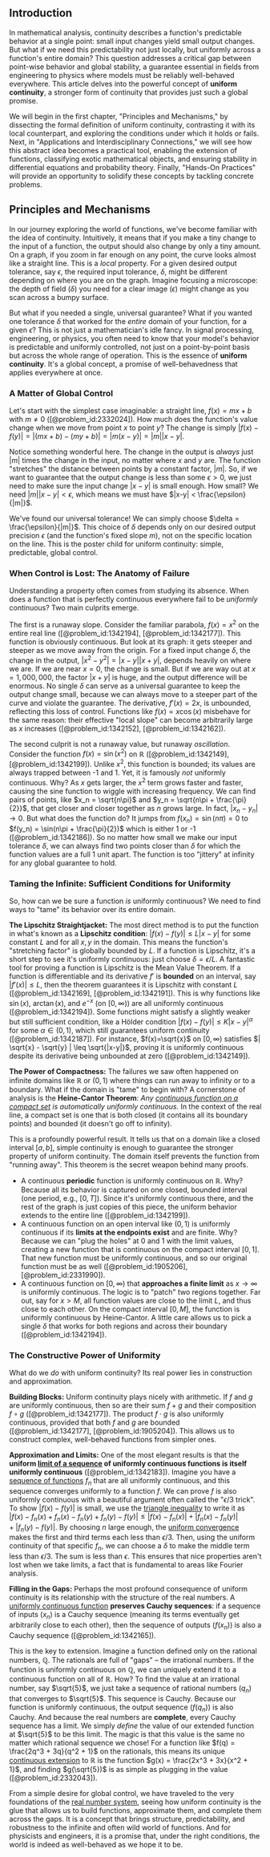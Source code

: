 ## Introduction
In mathematical analysis, continuity describes a function's predictable behavior at a single point: small input changes yield small output changes. But what if we need this predictability not just locally, but uniformly across a function's entire domain? This question addresses a critical gap between point-wise behavior and global stability, a guarantee essential in fields from engineering to physics where models must be reliably well-behaved everywhere. This article delves into the powerful concept of **uniform continuity**, a stronger form of continuity that provides just such a global promise.

We will begin in the first chapter, "Principles and Mechanisms," by dissecting the formal definition of uniform continuity, contrasting it with its local counterpart, and exploring the conditions under which it holds or fails. Next, in "Applications and Interdisciplinary Connections," we will see how this abstract idea becomes a practical tool, enabling the extension of functions, classifying exotic mathematical objects, and ensuring stability in differential equations and probability theory. Finally, "Hands-On Practices" will provide an opportunity to solidify these concepts by tackling concrete problems.

## Principles and Mechanisms

In our journey exploring the world of functions, we've become familiar with the idea of continuity. Intuitively, it means that if you make a tiny change to the input of a function, the output should also change by only a tiny amount. On a graph, if you zoom in far enough on any point, the curve looks almost like a straight line. This is a *local* property. For a given desired output tolerance, say $\epsilon$, the required input tolerance, $\delta$, might be different depending on where you are on the graph. Imagine focusing a microscope: the depth of field ($\delta$) you need for a clear image ($\epsilon$) might change as you scan across a bumpy surface.

But what if you needed a single, universal guarantee? What if you wanted one tolerance $\delta$ that worked for the *entire* domain of your function, for a given $\epsilon$? This is not just a mathematician's idle fancy. In signal processing, engineering, or physics, you often need to know that your model's behavior is predictable and uniformly controlled, not just on a point-by-point basis but across the whole range of operation. This is the essence of **uniform continuity**. It's a global concept, a promise of well-behavedness that applies everywhere at once.

### A Matter of Global Control

Let's start with the simplest case imaginable: a straight line, $f(x) = mx + b$ with $m \neq 0$ ([@problem_id:2332024]). How much does the function's value change when we move from point $x$ to point $y$? The change is simply $|f(x) - f(y)| = |(mx+b) - (my+b)| = |m(x-y)| = |m| |x-y|$.

Notice something wonderful here. The change in the output is *always* just $|m|$ times the change in the input, no matter where $x$ and $y$ are. The function "stretches" the distance between points by a constant factor, $|m|$. So, if we want to guarantee that the output change is less than some $\epsilon > 0$, we just need to make sure the input change $|x-y|$ is small enough. How small? We need $|m| |x-y| < \epsilon$, which means we must have $|x-y| < \frac{\epsilon}{|m|}$.

We've found our universal tolerance! We can simply choose $\delta = \frac{\epsilon}{|m|}$. This choice of $\delta$ depends only on our desired output precision $\epsilon$ (and the function's fixed slope $m$), not on the specific location on the line. This is the poster child for uniform continuity: simple, predictable, global control.

### When Control is Lost: The Anatomy of Failure

Understanding a property often comes from studying its absence. When does a function that is perfectly continuous everywhere fail to be *uniformly* continuous? Two main culprits emerge.

The first is a runaway slope. Consider the familiar parabola, $f(x) = x^2$ on the entire real line ([@problem_id:1342194], [@problem_id:1342177]). This function is obviously continuous. But look at its graph: it gets steeper and steeper as we move away from the origin. For a fixed input change $\delta$, the change in the output, $|x^2 - y^2| = |x-y||x+y|$, depends heavily on where we are. If we are near $x=0$, the change is small. But if we are way out at $x=1,000,000$, the factor $|x+y|$ is huge, and the output difference will be enormous. No single $\delta$ can serve as a universal guarantee to keep the output change small, because we can always move to a steeper part of the curve and violate the guarantee. The derivative, $f'(x) = 2x$, is unbounded, reflecting this loss of control. Functions like $f(x) = x \cos(x)$ misbehave for the same reason: their effective "local slope" can become arbitrarily large as $x$ increases ([@problem_id:1342152], [@problem_id:1342162]).

The second culprit is not a runaway value, but runaway *oscillation*. Consider the function $f(x) = \sin(x^2)$ on $\mathbb{R}$ ([@problem_id:1342149], [@problem_id:1342199]). Unlike $x^2$, this function is bounded; its values are always trapped between -1 and 1. Yet, it is famously *not* uniformly continuous. Why? As $x$ gets larger, the $x^2$ term grows faster and faster, causing the sine function to wiggle with increasing frequency. We can find pairs of points, like $x_n = \sqrt{n\pi}$ and $y_n = \sqrt{n\pi + \frac{\pi}{2}}$, that get closer and closer together as $n$ grows large. In fact, $|x_n - y_n| \to 0$. But what does the function do? It jumps from $f(x_n) = \sin(n\pi) = 0$ to $f(y_n) = \sin(n\pi + \frac{\pi}{2})$ which is either 1 or -1 ([@problem_id:1342186]). So no matter how small we make our input tolerance $\delta$, we can always find two points closer than $\delta$ for which the function values are a full 1 unit apart. The function is too "jittery" at infinity for any global guarantee to hold.

### Taming the Infinite: Sufficient Conditions for Uniformity

So, how can we be sure a function *is* uniformly continuous? We need to find ways to "tame" its behavior over its entire domain.

**The Lipschitz Straightjacket:** The most direct method is to put the function in what's known as a **Lipschitz condition**: $|f(x) - f(y)| \le L|x-y|$ for some constant $L$ and for all $x, y$ in the domain. This means the function's "stretching factor" is globally bounded by $L$. If a function is Lipschitz, it's a short step to see it's uniformly continuous: just choose $\delta = \epsilon/L$. A fantastic tool for proving a function is Lipschitz is the Mean Value Theorem. If a function is differentiable and its derivative $f'$ is **bounded** on an interval, say $|f'(x)| \le L$, then the theorem guarantees it is Lipschitz with constant $L$ ([@problem_id:1342169], [@problem_id:1342191]). This is why functions like $\sin(x)$, $\arctan(x)$, and $e^{-x}$ (on $[0, \infty)$) are all uniformly continuous ([@problem_id:1342194]). Some functions might satisfy a slightly weaker but still sufficient condition, like a Hölder condition $|f(x)-f(y)| \le K |x-y|^{\alpha}$ for some $\alpha \in (0,1)$, which still guarantees uniform continuity ([@problem_id:1342187]). For instance, $f(x)=\sqrt{x}$ on $[0,\infty)$ satisfies $| \sqrt{x} - \sqrt{y} | \leq \sqrt{|x-y|}$, proving it is uniformly continuous despite its derivative being unbounded at zero ([@problem_id:1342149]).

**The Power of Compactness:** The failures we saw often happened on infinite domains like $\mathbb{R}$ or $(0,1)$ where things can run away to infinity or to a boundary. What if the domain is "tame" to begin with? A cornerstone of analysis is the **Heine-Cantor Theorem**: *Any [continuous function on a compact set](@article_id:199406) is automatically uniformly continuous.* In the context of the real line, a compact set is one that is both closed (it contains all its boundary points) and bounded (it doesn't go off to infinity).

This is a profoundly powerful result. It tells us that on a domain like a closed interval $[a, b]$, simple continuity is enough to guarantee the stronger property of uniform continuity. The domain itself prevents the function from "running away". This theorem is the secret weapon behind many proofs.
- A continuous **periodic** function is uniformly continuous on $\mathbb{R}$. Why? Because all its behavior is captured on one closed, bounded interval (one period, e.g., $[0, T]$). Since it's uniformly continuous there, and the rest of the graph is just copies of this piece, the uniform behavior extends to the entire line ([@problem_id:1342199]).
- A continuous function on an open interval like $(0,1)$ is uniformly continuous if its **limits at the endpoints exist** and are finite. Why? Because we can "plug the holes" at $0$ and $1$ with the limit values, creating a new function that is continuous on the compact interval $[0,1]$. That new function must be uniformly continuous, and so our original function must be as well ([@problem_id:1905206], [@problem_id:2331990]).
- A continuous function on $[0, \infty)$ that **approaches a finite limit** as $x \to \infty$ is uniformly continuous. The logic is to "patch" two regions together. Far out, say for $x > M$, all function values are close to the limit $L$, and thus close to each other. On the compact interval $[0, M]$, the function is uniformly continuous by Heine-Cantor. A little care allows us to pick a single $\delta$ that works for both regions and across their boundary ([@problem_id:1342194]).

### The Constructive Power of Uniformity

What do we *do* with uniform continuity? Its real power lies in construction and approximation.

**Building Blocks:** Uniform continuity plays nicely with arithmetic. If $f$ and $g$ are uniformly continuous, then so are their sum $f+g$ and their composition $f \circ g$ ([@problem_id:1342177]). The product $f \cdot g$ is also uniformly continuous, provided that both $f$ and $g$ are bounded ([@problem_id:1342177], [@problem_id:1905204]). This allows us to construct complex, well-behaved functions from simpler ones.

**Approximation and Limits:** One of the most elegant results is that the **uniform [limit of a sequence](@article_id:137029) of uniformly continuous functions is itself uniformly continuous** ([@problem_id:1342183]). Imagine you have a [sequence of functions](@article_id:144381) $f_n$ that are all uniformly continuous, and this sequence converges uniformly to a function $f$. We can prove $f$ is also uniformly continuous with a beautiful argument often called the "$\epsilon/3$ trick". To show $|f(x) - f(y)|$ is small, we use the [triangle inequality](@article_id:143256) to write it as $|f(x) - f_n(x) + f_n(x) - f_n(y) + f_n(y) - f(y)| \le |f(x) - f_n(x)| + |f_n(x) - f_n(y)| + |f_n(y) - f(y)|$. By choosing $n$ large enough, the [uniform convergence](@article_id:145590) makes the first and third terms each less than $\epsilon/3$. Then, using the uniform continuity of that specific $f_n$, we can choose a $\delta$ to make the middle term less than $\epsilon/3$. The sum is less than $\epsilon$. This ensures that nice properties aren't lost when we take limits, a fact that is fundamental to areas like Fourier analysis.

**Filling in the Gaps:** Perhaps the most profound consequence of uniform continuity is its relationship with the structure of the real numbers. A [uniformly continuous function](@article_id:158737) **preserves Cauchy sequences**: if a sequence of inputs $(x_n)$ is a Cauchy sequence (meaning its terms eventually get arbitrarily close to each other), then the sequence of outputs $(f(x_n))$ is also a Cauchy sequence ([@problem_id:1342165]).

This is the key to extension. Imagine a function defined only on the rational numbers, $\mathbb{Q}$. The rationals are full of "gaps" – the irrational numbers. If the function is uniformly continuous on $\mathbb{Q}$, we can uniquely extend it to a continuous function on all of $\mathbb{R}$. How? To find the value at an irrational number, say $\sqrt{5}$, we just take a sequence of rational numbers $(q_n)$ that converges to $\sqrt{5}$. This sequence is Cauchy. Because our function is uniformly continuous, the output sequence $(f(q_n))$ is also Cauchy. And because the real numbers are **complete**, every Cauchy sequence has a limit. We simply *define* the value of our extended function at $\sqrt{5}$ to be this limit. The magic is that this value is the same no matter which rational sequence we chose! For a function like $f(q) = \frac{2q^3 + 3q}{q^2 + 1}$ on the rationals, this means its unique [continuous extension](@article_id:160527) to $\mathbb{R}$ is the function $g(x) = \frac{2x^3 + 3x}{x^2 + 1}$, and finding $g(\sqrt{5})$ is as simple as plugging in the value ([@problem_id:2332043]).

From a simple desire for global control, we have traveled to the very foundations of the [real number system](@article_id:157280), seeing how uniform continuity is the glue that allows us to build functions, approximate them, and complete them across the gaps. It is a concept that brings structure, predictability, and robustness to the infinite and often wild world of functions. And for physicists and engineers, it is a promise that, under the right conditions, the world is indeed as well-behaved as we hope it to be.